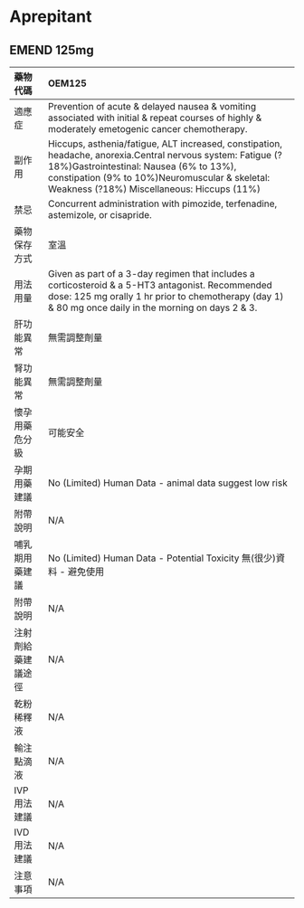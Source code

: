 # Aprepitant

## EMEND 125mg

| 藥物代碼 | OEM125 |
| :--- | :--- |
| 適應症 | Prevention of acute & delayed nausea & vomiting associated with initial & repeat courses of highly & moderately emetogenic cancer chemotherapy. |
| 副作用 | Hiccups, asthenia/fatigue, ALT increased, constipation, headache, anorexia.Central nervous system: Fatigue \(?18%\)Gastrointestinal: Nausea \(6% to 13%\), constipation \(9% to 10%\)Neuromuscular & skeletal: Weakness \(?18%\) Miscellaneous: Hiccups \(11%\) |
| 禁忌 | Concurrent administration with pimozide, terfenadine, astemizole, or cisapride. |
| 藥物保存方式 | 室溫 |
| 用法用量 | Given as part of a 3-day regimen that includes a corticosteroid & a 5-HT3 antagonist. Recommended dose: 125 mg orally 1 hr prior to chemotherapy \(day 1\) & 80 mg once daily in the morning on days 2 & 3. |
| 肝功能異常 | 無需調整劑量 |
| 腎功能異常 | 無需調整劑量 |
| 懷孕用藥危分級 | 可能安全 |
| 孕期用藥建議 | No \(Limited\) Human Data - animal data suggest low risk |
| 附帶說明 | N/A |
| 哺乳期用藥建議 | No \(Limited\) Human Data - Potential Toxicity 無\(很少\)資料 - 避免使用 |
| 附帶說明 | N/A |
| 注射劑給藥建議途徑 | N/A |
| 乾粉稀釋液 | N/A |
| 輸注點滴液 | N/A |
| IVP 用法建議 | N/A |
| IVD 用法建議 | N/A |
| 注意事項 | N/A |

